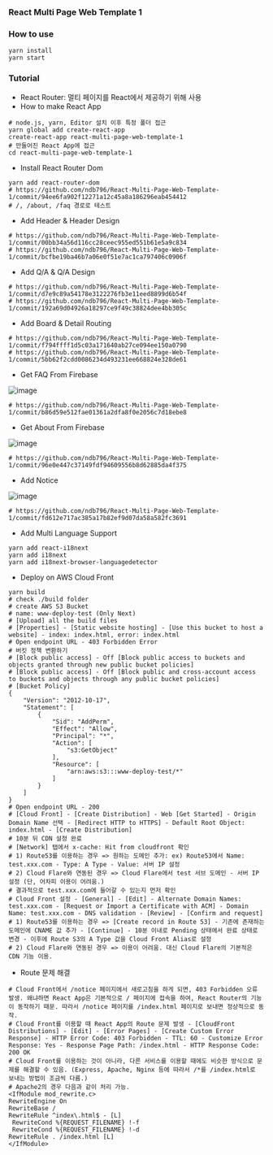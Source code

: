 ### React Multi Page Web Template 1

### How to use
```
yarn install
yarn start
```
### Tutorial
* React Router: 멀티 페이지를 React에서 제공하기 위해 사용
* How to make React App
```
# node.js, yarn, Editor 설치 이후 특정 폴더 접근
yarn global add create-react-app
create-react-app react-multi-page-web-template-1
# 만들어진 React App에 접근
cd react-multi-page-web-template-1
```
* Install React Router Dom
```
yarn add react-router-dom
# https://github.com/ndb796/React-Multi-Page-Web-Template-1/commit/94ee6fa902f12271a12c45a8a186296eab454412
# /, /about, /faq 경로로 테스트
```
* Add Header & Header Design
```
# https://github.com/ndb796/React-Multi-Page-Web-Template-1/commit/00bb34a56d116cc28ceec955ed551b61e5a9c834
# https://github.com/ndb796/React-Multi-Page-Web-Template-1/commit/bcfbe19ba46b7a06e0f51e7ac1ca797406c0906f
```
* Add Q/A & Q/A Design
```
# https://github.com/ndb796/React-Multi-Page-Web-Template-1/commit/d7e9c89a54178e3122276fb3e11eed8899d6b54f
# https://github.com/ndb796/React-Multi-Page-Web-Template-1/commit/192a69d04926a18297ce9f49c38824dee4bb305c
```
* Add Board & Detail Routing
```
# https://github.com/ndb796/React-Multi-Page-Web-Template-1/commit/f794ffff1d5c03a171640ab27ce094ee150a0790
# https://github.com/ndb796/React-Multi-Page-Web-Template-1/commit/5bb62f2cdd0086234d493231ee668824e328de61
````
* Get FAQ From Firebase

![image](https://user-images.githubusercontent.com/16822641/58227791-530d6100-7d67-11e9-8649-3646825e1829.png)
```
# https://github.com/ndb796/React-Multi-Page-Web-Template-1/commit/b86d59e512fae01361a2dfa8f0e2056c7d18ebe8
```

* Get About From Firebase

![image](https://user-images.githubusercontent.com/16822641/58228027-39204e00-7d68-11e9-9ba1-10454f82e790.png)
```
# https://github.com/ndb796/React-Multi-Page-Web-Template-1/commit/96e0e447c37149fdf94609556b8d62885da4f375
```

* Add Notice

![image](https://user-images.githubusercontent.com/16822641/58541388-62445100-8236-11e9-8278-6188bffa5fde.png)
```
# https://github.com/ndb796/React-Multi-Page-Web-Template-1/commit/fd612e717ac385a17b82ef9d07da58a582fc3691
```

* Add Multi Language Support
```
yarn add react-i18next
yarn add i18next
yarn add i18next-browser-languagedetector
```

* Deploy on AWS Cloud Front
```
yarn build
# check ./build folder
# create AWS S3 Bucket
# name: www-deploy-test (Only Next)
# [Upload] all the build files
# [Properties] - [Static website hosting] - [Use this bucket to host a website] - index: index.html, error: index.html
# Open endpoint URL - 403 Forbidden Error
# 버킷 정책 변환하기
# [Block public access] - Off [Block public access to buckets and objects granted through new public bucket policies]
# [Block public access] - Off [Block public and cross-account access to buckets and objects through any public bucket policies]
# [Bucket Policy]
{
    "Version": "2012-10-17",
    "Statement": [
        {
            "Sid": "AddPerm",
            "Effect": "Allow",
            "Principal": "*",
            "Action": [
                "s3:GetObject"
            ],
            "Resource": [
                "arn:aws:s3:::www-deploy-test/*"
            ]
        }
    ]
}
# Open endpoint URL - 200
# [Cloud Front] - [Create Distribution] - Web [Get Started] - Origin Domain Name 선택 - [Redirect HTTP to HTTPS] - Default Root Object: index.html - [Create Distribution]
# 10분 뒤 CDN 설정 완료
# [Network] 탭에서 x-cache: Hit from cloudfront 확인
# 1) Route53를 이용하는 경우 => 원하는 도메인 추가: ex) Route53에서 Name: test.xxx.com - Type: A Type - Value: 서버 IP 설정
# 2) Cloud Flare와 연동된 경우 => Cloud Flare에서 test 서브 도메인 - 서버 IP 설정 (단, 어차피 이용이 어려움.)
# 결과적으로 test.xxx.com에 들어갈 수 있는지 먼저 확인
# Cloud Front 설정 - [General] - [Edit] - Alternate Domain Names: test.xxx.com - [Request or Import a Certificate with ACM] - Domain Name: test.xxx.com - DNS validation - [Review] - [Confirm and request]
# 1) Route53를 이용하는 경우 => [Create record in Route 53] - 기존에 존재하는 도메인에 CNAME 값 추가 - [Continue] - 10분 이내로 Pending 상태에서 완료 상태로 변경 - 이후에 Route S3의 A Type 값을 Cloud Front Alias로 설정
# 2) Cloud Flare와 연동된 경우 => 이용이 어려움. 대신 Cloud Flare의 기본적은 CDN 기능 이용.
```

* Route 문제 해결
```
# Cloud Front에서 /notice 페이지에서 새로고침을 하게 되면, 403 Forbidden 오류 발생. 왜냐하면 React App은 기본적으로 / 페이지에 접속을 하여, React Router의 기능이 동작하기 때문. 따라서 /notice 페이지를 /index.html 페이지로 보내면 정상적으로 동작.
# Cloud Front를 이용할 때 React App의 Route 문제 발생 - [CloudFront Distributions] - [Edit] - [Error Pages] - [Create Custom Error Response] - HTTP Error Code: 403 Forbidden - TTL: 60 - Customize Error Response: Yes - Response Page Path: /index.html - HTTP Response Code: 200 OK
# Cloud Front를 이용하는 것이 아니라, 다른 서비스를 이용할 때에도 비슷한 방식으로 문제를 해결할 수 있음. (Express, Apache, Nginx 등에 따라서 /*를 /index.html로 보내는 방법이 조금씩 다름.)
# Apache2의 경우 다음과 같이 처리 가능.
<IfModule mod_rewrite.c>
RewriteEngine On
RewriteBase /
RewriteRule ^index\.html$ - [L]
 RewriteCond %{REQUEST_FILENAME} !-f
 RewriteCond %{REQUEST_FILENAME} !-d
RewriteRule . /index.html [L]
</IfModule>
```
